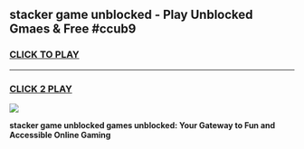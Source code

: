
## stacker game unblocked - Play Unblocked Gmaes & Free #ccub9
<h3>
<a href="https://news.freeplayer.one?title=stacker_game_unblocked&ref=24F">CLICK TO PLAY</a></h3>
<hr>

<h3>
<a href="https://news.freeplayer.one?title=stacker_game_unblocked&ref=24F">CLICK 2 PLAY</a>
  
</h3>

<a href="https://news.freeplayer.one?title=stacker_game_unblocked&ref=24F/"><img src="https://clearcache.store/games.png"></a>


**stacker game unblocked games unblocked: Your Gateway to Fun and Accessible Online Gaming**
